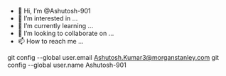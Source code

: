 - 👋 Hi, I’m @Ashutosh-901
- 👀 I’m interested in ...
- 🌱 I’m currently learning ...
- 💞️ I’m looking to collaborate on ...
- 📫 How to reach me ...

<!---
Ashutosh-901/Ashutosh-901 is a ✨ special ✨ repository because its `README.md` (this file) appears on your GitHub profile.
You can click the Preview link to take a look at your changes.
--->
git config --global user.email Ashutosh.Kumar3@morganstanley.com
git config --global user.name Ashutosh-901
